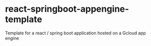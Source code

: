 # react-springboot-appengine-template
Template for a react / spring boot application hosted on a Gcloud app engine
